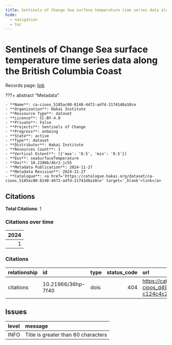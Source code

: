 ```yaml
---
title: Sentinels of Change Sea surface temperature time series data along the British Columbia Coast
hide:
  - navigation
  - toc
---
```


# Sentinels of Change Sea surface temperature time series data along the British Columbia Coast

Records page: <a href='https://catalogue.hakai.org/dataset/ca-cioos_5185ac00-8148-4472-adfd-21741d8a10ce' target='_blank'>link</a>

???+ abstract "Metadata"

    - **Name**: ca-cioos_5185ac00-8148-4472-adfd-21741d8a10ce 
    - **Organization**: Hakai Institute 
    - **Ressource Type**: dataset 
    - **Licence**: CC-BY-4.0 
    - **Private**: False 
    - **Projects**: Sentinels of Change 
    - **Progress**: onGoing 
    - **State**: active 
    - **Type**: dataset 
    - **Distributor**: Hakai Institute 
    - **Resources Count**: 1 
    - **Vertical Extent**: [{'max': '0.5', 'min': '0.5'}] 
    - **Eov**: seaSurfaceTemperature 
    - **Doi**: 10.21966/4kr2-jc55 
    - **Metadata Publication**: 2024-11-27 
    - **Metadata Revision**: 2024-11-27 
    - **Catalogue**: <a href='https://catalogue.hakai.org/dataset/ca-cioos_5185ac00-8148-4472-adfd-21741d8a10ce' target='_blank'>link</a> 

<div id='map'></div>


## Citations

**Total Citations**: 1

### Citations over time

|   2024 |
|-------:|
|      1 |

### Citations

| relationship   | id                 | type   |   status_code | url                                                                               |
|:---------------|:-------------------|:-------|--------------:|:----------------------------------------------------------------------------------|
| citations      | 10.21966/36hp-7f40 | dois   |           404 | https://catalogue.hakai.org/dataset/ca-cioos_d4942b86-d362-40a3-9399-c124c4c263bd |




## Issues
| level   | message                             |
|:--------|:------------------------------------|
| INFO    | Title is greater than 60 characters |


<script>
   document.addEventListener("DOMContentLoaded", function() {
    var map = L.map('map').setView([51.505, -125.09], 5);
    L.tileLayer('https://tile.openstreetmap.org/{z}/{x}/{y}.png', {
        maxZoom: 19,
        attribution: '&copy; <a href="http://www.openstreetmap.org/copyright">OpenStreetMap</a>'
    }).addTo(map);
    var geojsonFeature = {
        "type": "Feature",
        "properties": {
            "name" : "Sentinels of Change Sea surface temperature time series data along the British Columbia Coast"
        },
        "geometry": {'type': 'Polygon', 'coordinates': [[[-123.6, 48.25], [-123.2, 48.37], [-123.3, 48.71], [-123.0, 48.8], [-123.3, 49.09], [-123.0, 49.1], [-122.4, 49.39], [-122.6, 49.56], [-123.6, 49.55], [-124.8, 50.1], [-125.8, 50.51], [-127.5, 51.15], [-128.6, 52.64], [-130.4, 54.77], [-133.4, 54.37], [-132.8, 52.99], [-130.8, 51.58], [-128.3, 50.21], [-126.5, 49.17], [-125.2, 48.63], [-124.3, 48.43], [-123.6, 48.25]]]}
    }
    L.geoJSON(geojsonFeature).addTo(map);
   })
</script>